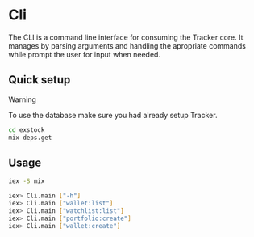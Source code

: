 # Cli

The CLI is a command line interface for consuming the Tracker core.
It manages by parsing arguments and handling the apropriate commands while
prompt the user for input when needed.

## Quick setup

> [!WARNING]  
> To use the database make sure you had already setup Tracker.

```bash
cd exstock
mix deps.get
```

## Usage

```bash
iex -S mix
```

```bash
iex> Cli.main ["-h"]
iex> Cli.main ["wallet:list"]
iex> Cli.main ["watchlist:list"]
iex> Cli.main ["portfolio:create"]
iex> Cli.main ["wallet:create"]
```
